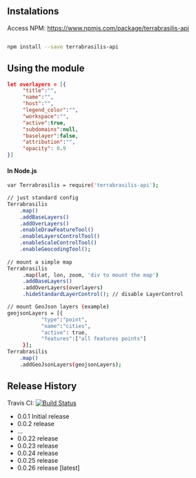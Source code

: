 ## Instalations

Access NPM: https://www.npmjs.com/package/terrabrasilis-api 

```sh

npm install --save terrabrasilis-api

```

## Using the module

```json
let overlayers = [{
     "title":"",
     "name":"",
     "host":"",
     "legend_color":"",
     "workspace":"",
     "active":true,
     "subdomains":null,
     "baselayer":false,
     "attribution":"",
     "opacity": 0.9
}]
```

#### In Node.js

```sh
var Terrabrasilis = require('terrabrasilis-api');

// just standard config
Terrabrasilis
    .map() 
    .addBaseLayers()
    .addOverLayers()
    .enableDrawFeatureTool()
    .enableLayersControlTool()
    .enableScaleControlTool()
    .enableGeocodingTool();
    
// mount a simple map 
Terrabrasilis
     .map(lat, lon, zoom, 'div to mount the map') 
     .addBaseLayers()
     .addOverLayers(overlayers)
     .hideStandardLayerControl(); // disable LayerControl

// mount GeoJson layers (example)
geojsonLayers = [{
           "type":"point",     
           "name":"cities",
           "active": true,
           "features":["all features points"]
     }];
Terrabrasilis
    .map()
    .addGeoJsonLayers(geojsonLayers);

```

## Release History

Travis CI: [![Build Status](https://travis-ci.org/Terrabrasilis/terrabrasilis-api.svg?branch=master)](https://travis-ci.org/Terrabrasilis/terrabrasilis-api)

* 0.0.1 Initial release 
* 0.0.2 release
* ...
* 0.0.22 release 
* 0.0.23 release 
* 0.0.24 release 
* 0.0.25 release
* 0.0.26 release [latest]
